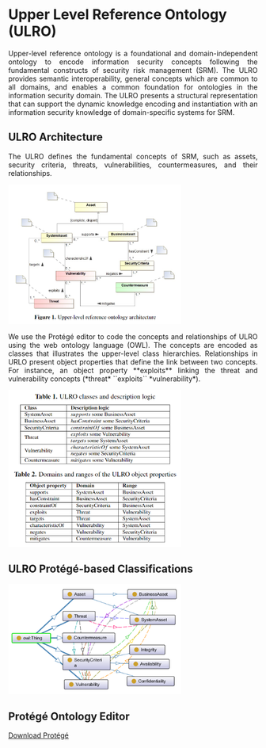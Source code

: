 # Upper Level Reference Ontology (ULRO)

<p style="text-align:justify;">Upper-level reference ontology is a foundational and domain-independent ontology to encode information security concepts following the fundamental constructs of security risk management (SRM). The ULRO provides semantic interoperability, general concepts which are common to all domains, and enables a common foundation for ontologies in the information security domain. The ULRO presents a structural representation that can support the dynamic knowledge encoding and instantiation with an information security knowledge of domain-specific systems for SRM.</p>

## ULRO Architecture
<p style="text-align:justify;">The ULRO defines the fundamental concepts of SRM, such as assets, security criteria, threats, vulnerabilities, countermeasures, and their relationships.</p>

<img src="ulro_architecture.png" width="350" alt="Upper-level reference ontology architecture" title="Upper-level reference ontology architecture"/>

<p style="text-align:justify;">We use the Protégé editor to code the concepts and relationships of ULRO using the web ontology language (OWL). The concepts are encoded as classes that illustrates the upper-level class hierarchies. Relationships in URLO present object properties that define the link between two concepts. For instance, an object property **exploits** linking the threat and  vulnerability concepts (*threat* ``exploits`` *vulnerability*).</p>

<img src="urlo_classes.png" width="350" alt="ULRO classes and description logic" title="ULRO classes and description logic"/>

## ULRO Protégé-based Classifications
<img src="ulro_classifications.png" width="350" alt="ULRO Protégé-based classifications" title="ULRO Protégé-based classifications"/>

## Protégé Ontology Editor
[Download Protégé](https://protege.stanford.edu)
